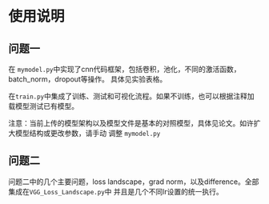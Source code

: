 # 使用说明
## 问题一
在 ```mymodel.py```中实现了cnn代码框架，包括卷积，池化，不同的激活函数，batch_norm，dropout等操作。
具体见实验表格。

在```train.py```中集成了训练、测试和可视化流程。如果不训练，也可以根据注释加载模型测试已有模型。

注意：当前上传的模型架构以及模型文件是基本的对照模型，具体见论文。如许扩大模型结构或更改参数，请手动
调整 ```mymodel.py```

## 问题二
问题二中的几个主要问题，loss landscape，grad norm，以及difference。全部集成在```VGG_Loss_Landscape.py```中
并且是几个不同lr设置的统一执行。
